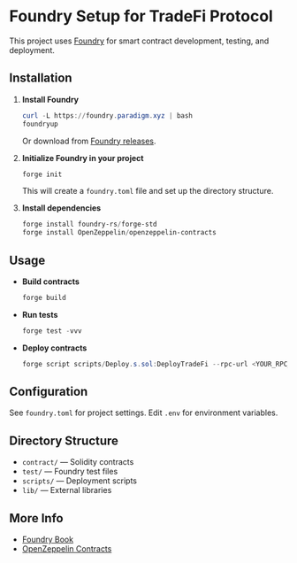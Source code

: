 # Foundry Setup for TradeFi Protocol

This project uses [Foundry](https://book.getfoundry.sh/) for smart contract development, testing, and deployment.

## Installation

1. **Install Foundry**
   ```powershell
   curl -L https://foundry.paradigm.xyz | bash
   foundryup
   ```
   Or download from [Foundry releases](https://github.com/foundry-rs/foundry/releases).

2. **Initialize Foundry in your project**
   ```powershell
   forge init
   ```
   This will create a `foundry.toml` file and set up the directory structure.

3. **Install dependencies**
   ```powershell
   forge install foundry-rs/forge-std
   forge install OpenZeppelin/openzeppelin-contracts
   ```

## Usage

- **Build contracts**
  ```powershell
  forge build
  ```

- **Run tests**
  ```powershell
  forge test -vvv
  ```

- **Deploy contracts**
  ```powershell
  forge script scripts/Deploy.s.sol:DeployTradeFi --rpc-url <YOUR_RPC_URL> --broadcast
  ```

## Configuration

See `foundry.toml` for project settings. Edit `.env` for environment variables.

## Directory Structure

- `contract/` — Solidity contracts
- `test/` — Foundry test files
- `scripts/` — Deployment scripts
- `lib/` — External libraries

## More Info
- [Foundry Book](https://book.getfoundry.sh/)
- [OpenZeppelin Contracts](https://github.com/OpenZeppelin/openzeppelin-contracts)
